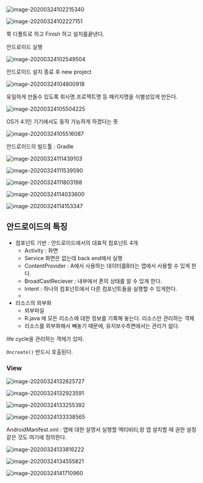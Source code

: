 ![image-20200324102215340](images/image-20200324102215340.png)

![image-20200324102227151](images/image-20200324102227151.png)

쭉 디폴트로 하고 Finish 하고 설치를끝낸다.



안드로이드 실행

![image-20200324102549504](images/image-20200324102549504.png)





안드로이드 설치 종료 후 new project 

![image-20200324104800918](images/image-20200324104800918.png)



유일하게 만들수 있도록 회사명.프로젝트명 등 패키지명을 식별성있게 만든다. 

![image-20200324105504225](images/image-20200324105504225.png)

OS가 4.1인 기기에서도 동작 가능하게 하겠다는 뜻 

![image-20200324105516087](images/image-20200324105516087.png)



안드로이드의 빌드툴 : Gradle 



![image-20200324111439103](images/image-20200324111439103.png)





![image-20200324111539590](images/image-20200324111539590.png)

![image-20200324111803198](images/image-20200324111803198.png)

![image-20200324114033600](images/image-20200324114033600.png)

![image-20200324114153347](images/image-20200324114153347.png)



## 안드로이드의 특징

* 컴포넌트 기반 : 안드로이드에서의 대표적 컴포넌트 4개
  * Activity : 화면
  * Service 화면은 없는데 back end에서 실행
  * ContentProvider : A에서 사용하는 데이터를B라는 앱에서 사용할 수 있게 한다.
  * BroadCastReciever : 내부에서 폰의 상태를 알 수 있게 한다.
  * Intent : 하나의 컴포넌트에서 다른 컴포넌트들을 실행할 수 있게한다.
  * 
* 리소스의 외부화
  * 외부파일
  * R.java 에 모든 리소스에 대한 정보를 기록해 놓는다. 리소스만 관리하는 객체
  * 리소스를 외부화해서 빼놓기 때문에, 유지보수측면에서는 관리가 쉽다.



life cycle을 관리하는 객체가 있따.



`Oncreate()` 반드시 호출된다. 



### View

![image-20200324132625727](images/image-20200324132625727.png)

![image-20200324132923591](images/image-20200324132923591.png)

![image-20200324133255392](images/image-20200324133255392.png)

![image-20200324133338565](images/image-20200324133338565.png)



AndroidManifest.xml : 앱에 대한 설명서
실행할 액티비티,랑 앱 설치할 때 권한 설정같은 것도 여기에 정의한다.

![image-20200324133816222](images/image-20200324133816222.png)

![image-20200324134555821](images/image-20200324134555821.png)

![image-20200324141710960](images/image-20200324141710960.png)